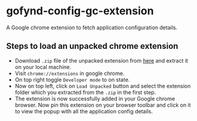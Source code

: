 # gofynd-config-gc-extension
A Google chrome extension to fetch application configuration details.

## Steps to load an unpacked chrome extension
 - Download `.zip` file of the unpacked extension from [here](https://gitlab.com/fynd/regrowth/fynd-platform/themes/gofynd-config-gc-extension/-/blob/master/gofynd-config-gc-extension.zip) and extract it on your local machine.
 - Visit `chrome://extensions` in google chrome.
 - On top right toggle `Developer mode` to on state.
 - Now on top left, click on `Load Unpacked` button and select the extension folder which you extracted from the `.zip` in the first step.
 - The extension is now successfully added in your Google chrome browser. Now pin this extension on your browser toolbar and click on it to view the popup with all the application config details. 

